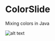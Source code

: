 # ColorSlide
Mixing colors in Java

![alt text](https://github.com/Leone717/ColorSlide/blob/master/ColorSlide.png)
